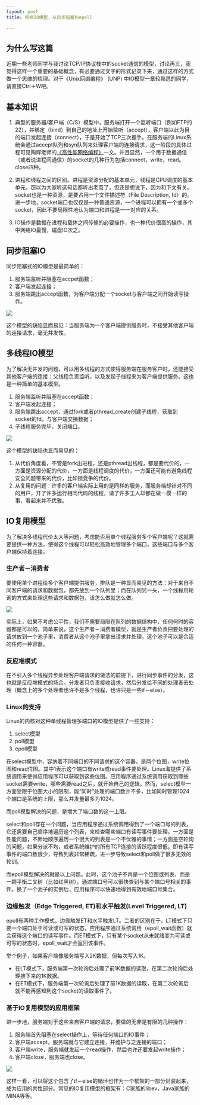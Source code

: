 ```yaml
---
layout: post
title: 网络IO模型，从同步阻塞到epoll

---
```


## 为什么写这篇
近期一些老师同学与我讨论TCP/IP协议栈中的socket通信的模型，讨论再三，我觉得这样一个重要的基础概念，有必要通过文字的形式记录下来，通过这样的方式做一个思维的梳理。对于《Unix网络编程》 (UNP) 中IO模型一章较熟悉的同学，请直接Ctrl＋W吧。

## 基本知识
1. 典型的服务器/客户端（C/S）模型中，服务端打开一个监听端口（例如FTP的22），并绑定（bind）到自己的地址上开始监听（accept），客户端以此为目的端口发起连接（connect），于是开始了TCP三次握手。在服务端的Linux系统会通过accept队列和syn队列来处理客户端的连接请求，这一阶段的具体过程可见陶辉老师的[《高性能网络编程》](http://blog.csdn.net/russell_tao/article/details/9111769)一文。并且显然，一个用于数据通信（或者说进程间通信）的socket的几种行为包括connect，write，read。close四种。

1. 进程和线程之间的区别。进程是资源分配的基本单元，线程是CPU调度的基本单元。窃以为大家听这句话都听出老茧了，但还是想说下，因为和下文有关。socket也是一种资源，是要占用一个文件描述符（File Description, fd）的。 进一步地，socket端口也仅仅是一种普通资源，一个进程可以拥有一个或多个socket，因此不要局限性地认为端口和进程是一一对应的关系。 

1. IO操作是数据在进程和载体之间传输的必要操作，也一种代价很高的操作，其中网络IO最慢，磁盘IO次之。
 

## 同步阻塞IO
同步阻塞式的IO模型是最简单的：

1. 服务端监听并阻塞在accpet函数；
2. 客户端发起连接；
3. 服务端跳出accept函数，为客户端分配一个socket与客户端之间开始读写操作。

 ![]({{site.baseurl}}/assets/images/CMS/blocking-io.png)

这个模型的缺陷显而易见：当服务端为一个客户端提供服务时，不接受其他客户端的连接请求，毫无并发性。

## 多线程IO模型
为了解决无并发的问题，可以用多线程的方式使得服务端在服务客户时，还能接受其他客户端的连接：父线程负责监听，以及发起子线程来为客户端提供服务。这也是一种简单的基本模型。

1. 服务端监听并阻塞在accept函数；
2. 客户端发起连接；
3. 服务端跳出accept，通过fork或者pthread_create创建子线程，获取到socket的fd，与客户端交换数据；
4. 子线程服务完毕，关闭端口。

 ![]({{site.baseurl}}/assets/images/CMS/blocking-io-fork.png)

这个模型的缺陷也显而易见的：

1. 从代价角度看，不管是fork出进程，还是pthread出线程，都是要代价的，一方面是资源分配的代价，一方面是线程调度的代价，一方面还可能有避免线程安全问题带来的代价，比如锁竞争的代价。
2. 从复用的问题：许多的客户端实际上用的是同样的服务，而服务端却针对不同的用户，开了许多运行相同代码的线程，请了许多工人却都在做一模一样的事，看起来并不优雅。

## IO复用模型
为了解决多线程代价太大等问题，考虑能否用单个线程服务多个客户端呢？这就需要提供一种方法，使得这个线程可以轻松高效地管理多个端口，这些端口与多个客户端保持着连接。

### 生产者－消费者
要使用单个进程给多个客户端提供服务，排队是一种显而易见的方法：对于来自不同客户端的请求和数据包，都先放到一个队列里；而在队列另一头，一个线程用轮询的方式来处理这些请求和数据包，该怎么做就怎么做。

 ![]({{site.baseurl}}/assets/images/CMS/io-multiplexing.png)
  
实际上，如果不考虑公平性，我们不需要局限在队列的数据结构中，任何何时的容器都是可以的。简单来说，这个生产者－消费者模型，就是生产者负责把要处理的请求放到一个池子里，消费者从这个池子里拿出请求并处理，这个池子可以是合适的任何一种容器。
 
### 反应堆模式
在不引入多个线程异步处理客户端请求的做法的前提下，进行同步事件的分发，这也就是反应堆模式的场合。分发者只负责接收请求，然后分发给不同的处理者去处理（概念上的多个处理者也许不是多个线程，也许只是一些if－else）。

### Linux的支持
Linux的内核对这种单线程管理多端口的IO模型提供了一些支持：

1. select模型
2. poll模型
3. epoll模型

在select模型中，容纳着不同端口的不同请求的这个容器，是两个位图，write位图和read位图。其中1表示这个端口有write或read事件要处理。Linux海提供了系统调用来使得应用程序可以获取到这些位图。应用程序通过系统调用获取到哪些socket需要write，哪些需要read之后，就开始自己的逻辑。然而，select模型一方面受限于位图大小的限制，能“同时”处理的端口数并不多，比如同时管理1024个端口是系统的上限，那么并发量最多为1024。

而poll模型解决的问题，是增大了端口数的这一上限。

select和poll存在一个问题，当应用程序通过系统调用得到了一个端口号的列表，它还需要自己顺序地遍历这个列表，来检查哪些端口有读写事件要处理。一方面是性能问题，不断地顺序遍历一个很大的列表是一个不优雅的事情；一方面是空轮询的问题，如果分派不均，或者系统维护的所有TCP连接的活跃程度很低，即有读写事件的端口数很少，导致列表非常稀疏，进一步导致select和poll做了很多无效的轮训。

而epoll模型解决的就是以上问题。此时，这个池子不再是一个位图或列表，而是一颗平衡二叉树（比如红黑树），通过端口号可以很快查到与某个端口号相关的事件。换了一个池子的实例后，应用程序可以快速地得到有效地端口号集合。

### 边缘触发（Edge Triggered, ET)和水平触发(Level Triggered, LT)

epoll有两种工作模式，边缘触发ET和水平触发LT。二者的区别在于，LT模式下只要一个端口处于可读或可写的状态，应用程序通过系统调用（epoll_wait函数）就会获得这个端口的读写事件。而ET模式下，只有某个socket从未就绪变为可读或可写的状态时，epoll_wait才会返回该事件。

举个例子，如果客户端像服务端写入2K数据，但每次写入1K。

* 在LT模式下，服务端第一次轮询后处理了前1K数据的读取，在第二次轮询后处理接下来的1K数据。
* 在ET模式下，服务端第一次轮询后处理了前1K数据的读取，在第二次轮询后就不能再感知到这个socket的读取事件了。 

### 基于IO复用模型的应用框架
进一步地，服务端对于这些来自客户端的请求，要做的无非是有限的几种操作：

1. 服务端首先阻塞在select操作上，等待任何端口的IO事件；
2. 客户端accept，服务端就与它建立连接，并维护与之连接的端口；
3. 客户端write，服务端就发起一个read操作，然后也许还要发起write操作；
4. 客户端close，服务端也close。

 ![]({{site.baseurl}}/assets/images/CMS/io-multiplexing-ifelse.png)

这样一看，可以将这个包含了if－else的循环也作为一个框架的一部分封装起来，成为应用的共性部分。常见的IO复用模型的框架有：C家族的libev，Java家族的MINA等等。



